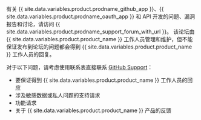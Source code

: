 有关 {{ site.data.variables.product.prodname_github_app }}、{{ site.data.variables.product.prodname_oauth_app }} 和 API 开发的问题、漏洞报告和讨论，请访问 {{ site.data.variables.product.prodname_support_forum_with_url }}。 该论坛由 {{ site.data.variables.product.product_name }} 工作人员管理和维护，但不能保证发布到论坛的问题都会得到 {{ site.data.variables.product.product_name }} 工作人员的回复。

对于以下问题，请考虑使用联系表直接联系 [GitHub Support](https://github.com/contact)：
  - 要保证得到 {{ site.data.variables.product.product_name }} 工作人员的回应
  - 涉及敏感数据或私人问题的支持请求
  - 功能请求
  - 关于 {{ site.data.variables.product.product_name }} 产品的反馈
